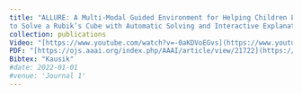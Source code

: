 ```yaml
---
title: "ALLURE: A Multi-Modal Guided Environment for Helping Children Learn 
to Solve a Rubik’s Cube with Automatic Solving and Interactive Explanations"
collection: publications
Video: "[https://www.youtube.com/watch?v=-0aKDVoEGvs](https://www.youtube.com/watch?v=-0aKDVoEGvs)"
PDF: "[https://ojs.aaai.org/index.php/AAAI/article/view/21722](https://ojs.aaai.org/index.php/AAAI/article/view/21722)"
Bibtex: "Kausik"
#date: 2022-01-01
#venue: 'Journal 1'
---
```

